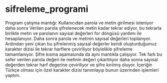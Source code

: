 # sifreleme_programi
Program çalışma mantığı: Kullanıcıdan parola ve metin girilmesi isteniyor daha sonra Verilen parola şifrelenecek metin kadar tekrar ediyor, bu tekrarla birlikte metin ve parolanın sayısal değerleri for döngüsü yardımı ile hesaplanıyor. Daha sonra parola ve metinin sayısal değerleri toplanıyor.
Ardından yeni çıkan bu şifrelenmiş sayısal değerler kendi oluşturduğumuz karakter dizisi ile tekrar harflere çeviriliyor böylelikle şifreleme tamamlanıyor.
Şifre kısma aşamasında da aynı mantıkla çalışıyor. Tek fark bu sefer verilen parola değeri ile metinin değeri çıkartılıyor daha sonra sayısal değerden tekrar harf degerine çeviriliyor ve şifre kırılmış oluyor.
İçeriğin Türkçe olması için özel karakter dizisi tanımlayıp bunun üzerinden işlemleri yaptım.
